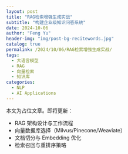 ```yaml
---
layout: post
title: "RAG检索增强生成实战"
subtitle: "构建企业级知识问答系统"
date: 2024-10-06
author: "Feng Yu"
header-img: "img/post-bg-recitewords.jpg"
catalog: true
permalink: /2024/10/06/RAG检索增强生成实战/
tags:
  - 大语言模型
  - RAG
  - 向量检索
  - 知识库
categories:
  - NLP
  - AI Applications
---
```


本文为占位文章。即将更新：
- RAG 架构设计与工作流程
- 向量数据库选择（Milvus/Pinecone/Weaviate）
- 文档切分与 Embedding 优化
- 检索召回与重排序策略
